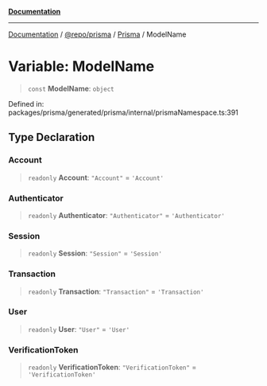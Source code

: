 [**Documentation**](../../../../../README.md)

***

[Documentation](../../../../../README.md) / [@repo/prisma](../../../README.md) / [Prisma](../README.md) / ModelName

# Variable: ModelName

> `const` **ModelName**: `object`

Defined in: packages/prisma/generated/prisma/internal/prismaNamespace.ts:391

## Type Declaration

### Account

> `readonly` **Account**: `"Account"` = `'Account'`

### Authenticator

> `readonly` **Authenticator**: `"Authenticator"` = `'Authenticator'`

### Session

> `readonly` **Session**: `"Session"` = `'Session'`

### Transaction

> `readonly` **Transaction**: `"Transaction"` = `'Transaction'`

### User

> `readonly` **User**: `"User"` = `'User'`

### VerificationToken

> `readonly` **VerificationToken**: `"VerificationToken"` = `'VerificationToken'`
